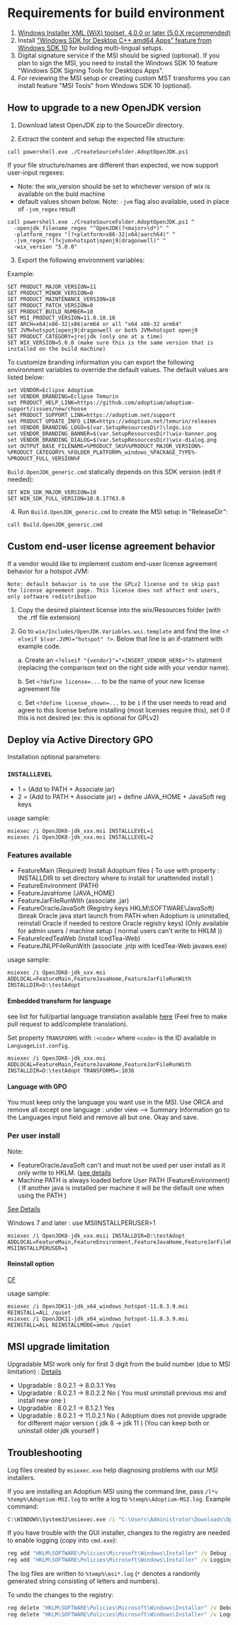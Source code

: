 # Requirements for build environment

1. [Windows Installer XML (WiX) toolset, 4.0.0 or later (5.0.X recommended)](https://wixtoolset.org/docs/intro/#nettool)
1. Install ["Windows SDK for Desktop C++ amd64 Apps" feature from Windows SDK 10](https://developer.microsoft.com/en-us/windows/downloads/windows-10-sdk) for building multi-lingual setups.
1. Digital signature service if the MSI should be signed (optional). If you plan to sign the MSI, you need to install the Windows SDK 10 feature "Windows SDK Signing Tools for Desktops Apps".
1. For reviewing the MSI setup or creating custom MST transforms you can install feature "MSI Tools" from Windows SDK 10 (optional).

## How to upgrade to a new OpenJDK version

1. Download latest OpenJDK zip to the SourceDir directory.

1. Extract the content and setup the expected file structure:

```batch
call powershell.exe ./CreateSourceFolder.AdoptOpenJDK.ps1
```

If your file structure/names are different than expected, we now support user-input regexes:

- Note: the wix_version should be set to whichever version of wix is available on the buld machine
- default values shown below. Note: `-jvm` flag also available, used in place of `-jvm_regex` result

```batch
call powershell.exe ./CreateSourceFolder.AdoptOpenJDK.ps1 ^
  -openjdk_filename_regex "^OpenJDK(?<major>\d*)" ^
  -platform_regex "(?<platform>x86-32|x64|aarch64)" ^
  -jvm_regex "(?<jvm>hotspot|openj9|dragonwell)" ^
  -wix_version "5.0.0"
```

3. Export the following environment variables:

  Example:

  ```batch
  SET PRODUCT_MAJOR_VERSION=11
  SET PRODUCT_MINOR_VERSION=0
  SET PRODUCT_MAINTENANCE_VERSION=18
  SET PRODUCT_PATCH_VERSION=0
  SET PRODUCT_BUILD_NUMBER=10
  SET MSI_PRODUCT_VERSION=11.0.18.10
  SET ARCH=x64|x86-32|x86|arm64 or all "x64 x86-32 arm64"
  SET JVM=hotspot|openj9|dragonwell or both JVM=hotspot openj9
  SET PRODUCT_CATEGORY=jre|jdk (only one at a time)
  SET WIX_VERSION=5.0.0 (make sure this is the same version that is installed on the build machine)
  ```

  To customize branding information you can export the following environment variables to override the default values. The default values are listed below:

  ```batch
  set VENDOR=Eclipse Adoptium
  set VENDOR_BRANDING=Eclipse Temurin
  set PRODUCT_HELP_LINK=https://github.com/adoptium/adoptium-support/issues/new/choose
  set PRODUCT_SUPPORT_LINK=https://adoptium.net/support
  set PRODUCT_UPDATE_INFO_LINK=https://adoptium.net/temurin/releases
  set VENDOR_BRANDING_LOGO=$(var.SetupResourcesDir)\logo.ico
  set VENDOR_BRANDING_BANNER=$(var.SetupResourcesDir)\wix-banner.png
  set VENDOR_BRANDING_DIALOG=$(var.SetupResourcesDir)\wix-dialog.png
  set OUTPUT_BASE_FILENAME=%PRODUCT_SKU%%PRODUCT_MAJOR_VERSION%-%PRODUCT_CATEGORY%_%FOLDER_PLATFORM%_windows_%PACKAGE_TYPE%-%PRODUCT_FULL_VERSION%F
  ```

 `Build.OpenJDK_generic.cmd` statically depends on this SDK version (edit if needed):

  ```batch
  SET WIN_SDK_MAJOR_VERSION=10
  SET WIN_SDK_FULL_VERSION=10.0.17763.0
  ```

4. Run `Build.OpenJDK_generic.cmd` to create the MSI setup in "ReleaseDir":

```batch
call Build.OpenJDK_generic.cmd
```

## Custom end-user license agreement behavior

If a vendor would like to implement custom end-user license agreement behavior for a hotspot JVM:
```
Note: default behavior is to use the GPLv2 license and to skip past the license agreement page. This license does not affect end users, only software redistribution
```
1. Copy the desired plaintext license into the wix/Resources folder (with the .rtf file extension)
1. Go to `wix/Includes/OpenJDK.Variables.wxi.template` and find the line `<?elseif $(var.JVM)="hotspot" ?>`. Below that line is an if-statment with example code.

    a. Create an `<?elseif "{vendor}"="<INSERT_VENDOR_HERE>"?>` statment (replacing the comparison text on the right side with your vendor name).

    b. Set `<?define license=...` to be the name of your new license agreement file

    c. Set `<?define license_shown=...` to be `1` if the user needs to read and agree to this license before installing (most licenses require this), set 0 if this is not desired (ex: this is optional for GPLv2)
## Deploy via Active Directory GPO

Installation optional parameters:

### `INSTALLLEVEL`

- 1 = (Add to PATH + Associate jar)
- 2 = (Add to PATH + Associate jar) + define JAVA_HOME + JavaSoft reg keys

usage sample:

```batch
msiexec /i OpenJDK8-jdk_xxx.msi INSTALLLEVEL=1
msiexec /i OpenJDK8-jdk_xxx.msi INSTALLLEVEL=2
```

### Features available

- FeatureMain (Required) Install Adoptium files ( To use with property : INSTALLDIR to set directory where to install for unattended install )
- FeatureEnvironment (PATH)
- FeatureJavaHome (JAVA_HOME)
- FeatureJarFileRunWith (associate .jar)
- FeatureOracleJavaSoft (Registry keys HKLM\SOFTWARE\JavaSoft\) (break Oracle java start launch from PATH when Adoptium is uninstalled, reinstall Oracle if needed to restore Oracle registry keys) (Only available for admin users / machine setup ( normal users can't write to HKLM ))
- FeatureIcedTeaWeb (Install IcedTea-Web)
- FeatureJNLPFileRunWith (associate .jnlp with IcedTea-Web javaws.exe)

usage sample:

```batch
msiexec /i OpenJDK8-jdk_xxx.msi ADDLOCAL=FeatureMain,FeatureJavaHome,FeatureJarFileRunWith INSTALLDIR=D:\testAdopt
```

#### Embedded transform for language

see list for full/partial language translation available [here](https://github.com/adoptium/installer/blob/master/wix/Lang/LanguageList.config) (Feel free to make pull request to add/complete translation).

Set property `TRANSFORMS` with `:<code>` where `<code>` is the ID available in `LanguageList.config`.

```batch
msiexec /i OpenJDK8-jdk_xxx.msi ADDLOCAL=FeatureMain,FeatureJavaHome,FeatureJarFileRunWith INSTALLDIR=D:\testAdopt TRANSFORMS=:1036
```

#### Language with GPO

 You must keep only the language you want use in the MSI.
 Use ORCA and remove all except one language : under view --> Summary Information go to the Languages input field and remove all but one. Okay and save.

### Per user install

Note:

- FeatureOracleJavaSoft can't and must not be used per user install as it only write to HKLM. ([see details](https://docs.oracle.com/javase/9/install/installation-jdk-and-jre-microsoft-windows-platforms.htm#JSJIG-GUID-47C269A3-5220-412F-9E31-4B8C37A82BFB)
- Machine PATH is always loaded before User PATH (FeatureEnvironment) ( If another java is installed per machine it will be the default one when using the PATH )

[See Details](https://docs.microsoft.com/fr-fr/windows/desktop/Msi/allusers)

Windows 7 and later : use MSIINSTALLPERUSER=1

```batch
msiexec /i OpenJDK8-jdk_xxx.msii INSTALLDIR=D:\testAdopt ADDLOCAL=FeatureMain,FeatureEnvironment,FeatureJavaHome,FeatureJarFileRunWith MSIINSTALLPERUSER=1
```

#### Reinstall option

[CF](https://docs.microsoft.com/en-us/windows/desktop/msi/reinstallmode)

usage sample:

```batch
msiexec /i OpenJDK11-jdk_x64_windows_hotspot-11.0.3.9.msi REINSTALL=ALL /quiet
msiexec /i OpenJDK11-jdk_x64_windows_hotspot-11.0.3.9.msi REINSTALL=ALL REINSTALLMODE=amus /quiet
```

## MSI upgrade limitation

Upgradable MSI work only for first 3 digit from the build number (due to MSI limitation) : [Details](https://docs.microsoft.com/fr-fr/windows/desktop/Msi/productversion)

- Upgradable : 8.0.2.1 -> 8.0.3.1 Yes
- Upgradable : 8.0.2.1 -> 8.0.2.2 No ( You must uninstall previous msi and install new one )
- Upgradable : 8.0.2.1 -> 8.1.2.1 Yes
- Upgradable : 8.0.2.1 -> 11.0.2.1 No ( Adoptium does not provide upgrade for different major version ( jdk 8 -> jdk 11 ) (You can keep both or uninstall older jdk yourself )

## Troubleshooting

Log files created by `msiexec.exe` help diagnosing problems with our MSI installers.

If you are installing an Adoptium MSI using the command line, pass `/l*v %temp%\Adoptium-MSI.log` to write a log to `%temp%\Adoptium-MSI.log`. Example command:

```cmd
C:\WINDOWS\System32\msiexec.exe /i "C:\Users\Administrator\Downloads\OpenJDK11U-jdk_x64_windows_hotspot_11.0.6_10.msi" MSIINSTALLPERUSER=1 INSTALLDIR="C:\Users\Administrator\AppData\Local\Programs\Adoptium" ADDLOCAL=FeatureJavaHome,FeatureEnvironment,FeatureJarFileRunWith /passive /l*v %temp%\Adoptium-MSI.log
```

If you have trouble with the GUI installer, changes to the registry are needed to enable logging (copy into `cmd.exe`):

```cmd
reg add "HKLM\SOFTWARE\Policies\Microsoft\Windows\Installer" /v Debug /t REG_DWORD /d 7 /f
reg add "HKLM\SOFTWARE\Policies\Microsoft\Windows\Installer" /v Logging /t REG_SZ /d voicewarmupx! /f
```

The log files are written to `%temp%\msi*.log` (`*` denotes a randomly generated string consisting of letters and numbers).

To undo the changes to the registry:

```cmd
reg delete "HKLM\SOFTWARE\Policies\Microsoft\Windows\Installer" /v Debug /f
reg delete "HKLM\SOFTWARE\Policies\Microsoft\Windows\Installer" /v Logging /f
```
